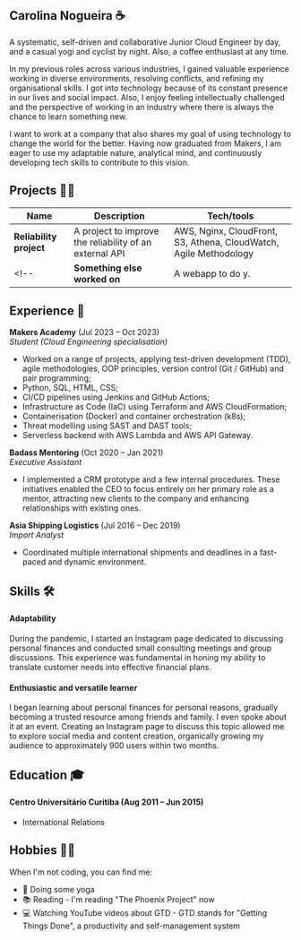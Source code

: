 ## Carolina Nogueira ☕

A systematic, self-driven and collaborative Junior Cloud Engineer by day, and a casual yogi and cyclist by night. Also, a coffee enthusiast at any time.


In my previous roles across various industries, I gained valuable experience working in diverse environments, resolving conflicts, and refining my organisational skills. I got into technology because of its constant presence in our lives and social impact. Also, I enjoy feeling intellectually challenged and the perspective of working in an industry where there is always the chance to learn something new.


I want to work at a company that also shares my goal of using technology to change the world for the better. Having now graduated from Makers, I am eager to use my adaptable nature, analytical mind, and continuously developing tech skills to contribute to this vision.

## Projects 👩‍💻

| Name                         | Description                                             | Tech/tools                                                        |
| ---------------------------- | ------------------------------------------------------- | ----------------------------------------------------------------- |
| **Reliability project**      | A project to improve the reliability of an external API | AWS, Nginx, CloudFront, S3, Athena, CloudWatch, Agile Methodology |
<!--| **Something else worked on** | A webapp to do y. | Ruby              |-->

## Experience 🚀

**Makers Academy** (Jul 2023 – Oct 2023)  
_Student (Cloud Engineering specialisation)_

- Worked on a range of projects, applying test-driven development (TDD), agile methodologies, OOP principles, version control (Git / GitHub) and pair programming;
- Python, SQL, HTML, CSS;
- CI/CD pipelines using Jenkins and GitHub Actions;
- Infrastructure as Code (IaC) using Terraform and AWS CloudFormation;
- Containerisation (Docker) and container orchestration (k8s);
- Threat modelling using SAST and DAST tools;
- Serverless backend with AWS Lambda and AWS API Gateway.

**Badass Mentoring** (Oct 2020 – Jan 2021)  
_Executive Assistant_

- I implemented a CRM prototype and a few internal procedures. These initiatives enabled the CEO to focus entirely on her primary role as a mentor, attracting new clients to the company and enhancing relationships with existing ones.

**Asia Shipping Logistics** (Jul 2016 – Dec 2019)  
_Import Analyst_

- Coordinated multiple international shipments and deadlines in a fast-paced and dynamic environment.

## Skills 🛠️

#### Adaptability
During the pandemic, I started an Instagram page dedicated to discussing personal finances and conducted small consulting meetings and group discussions. This experience was fundamental in honing my ability to translate customer needs into effective financial plans.


#### Enthusiastic and versatile learner
I began learning about personal finances for personal reasons, gradually becoming a trusted resource among friends and family. I even spoke about it at an event. Creating an Instagram page to discuss this topic allowed me to explore social media and content creation, organically growing my audience to approximately 900 users within two months.

## Education 🎓

#### Centro Universitário Curitiba (Aug 2011 – Jun 2015)

- International Relations

<!-- #### Any other qualifications

That in some arguable way make you a better software developer or well-rounded person -->

## Hobbies 🤸‍♀️

When I'm not coding, you can find me:
- 🧘 Doing some yoga
- 📚 Reading - I'm reading "The Phoenix Project" now
- 💻 Watching YouTube videos about GTD - GTD stands for "Getting Things Done", a productivity and self-management system
